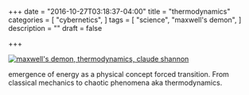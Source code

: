 +++
date = "2016-10-27T03:18:37-04:00"
title = "thermodynamics"
categories = [
  "cybernetics",
  ]
tags = [
  "science",
  "maxwell's demon",
]
description = ""
draft = false

+++

[![maxwell's demon, thermodynamics, claude shannon][image-1]][1]

emergence of energy as a physical concept forced transition. From classical mechanics to chaotic phenomena aka thermodynamics.

[1]:	/pdf/thermodynamics.pdf

[image-1]:	/img/cruising.gif